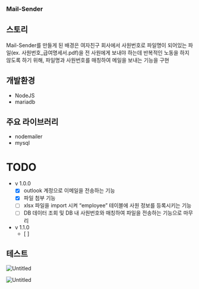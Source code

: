 ### Mail-Sender

## 스토리

 Mail-Sender를 만들게 된 배경은 여자친구 회사에서 사원번호로 파일명이 되어있는
파일(ex. 사원번호_급여명세서.pdf)을 전 사원에게 보내야 하는데 반복적인 노동을 하지 않도록 하기 위해,
파일명과 사원번호를 매칭하여 메일을 보내는 기능을 구현

## 개발환경

- NodeJS
- mariadb

## 주요 라이브러리

- nodemailer
- mysql

# TODO

- v 1.0.0
    - [x]  outlook 계정으로 이메일을 전송하는 기능
    - [x]  파일 첨부 기능
    - [ ]  xlsx 파일을 import 시켜 “employee” 테이블에 사원 정보를 등록시키는 기능
    - [ ]  DB 데이터 조회 및 DB 내 사원번호와 매칭하여 파일을 전송하는 기능으로 마무리
- v 1.1.0
    - [ ]  

## 테스트

![Untitled](https://s3-us-west-2.amazonaws.com/secure.notion-static.com/7d78e7d5-6d17-4326-bcb1-2582bb0b680b/Untitled.png)

![Untitled](https://s3-us-west-2.amazonaws.com/secure.notion-static.com/4ffc7fb8-ccf9-42e3-819a-56317cb3f39d/Untitled.png)